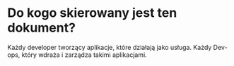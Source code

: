 Do kogo skierowany jest ten dokument?
==============================

Każdy developer tworzący aplikacje, które działają jako usługa. Każdy Dev-ops, który wdraża i zarządza takimi aplikacjami.
